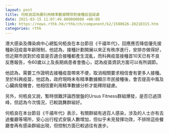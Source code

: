 ```yaml
---
layout: post
title: 何栢良認為要利用精準數據釋除對接種疫苗疑慮
date: 2021-03-15 11:07:49.000000000 +08:00
link: https://news.rthk.hk/rthk/ch/component/k2/1580626-20210315.htm
categories: rthk
---
```


港大感染及傳染病中心總監何栢良在本台節目《千禧年代》，回應應否降低優先接種新冠疫苗年齡限制，他認為，接種計劃開展以來正有秩序進行，安排亦做得好，但近期巿民對於疫苗是否適合接種都產生混亂，而科興疫苗接種首10天已有不良反應報告，令60歲以上及長期病患者會擔心，認為疫苗資訊方面可以有所調節。 

他認為，需要工作證明去接種疫苗帶來不便，取消相關要求相信會有更多人接種。至於科興疫苗，他認為，政府現時未有精準數據顯示巿民接種後，會否提高中風及心臟病發機會，他相信要利用精準數據分析才能釋除疑慮。

另外，何栢良又說，暫時很難評論西營盤的Ursus Fitness群組爆發，是否已過頂峰，但認為今次情況，已較跳舞群組好。

何栢良在本台節目《千禧年代》表示，有關群組有過百人感染，涉及的人士亦有去過餐廳等場所，安心出行程式安裝人數增加，但似乎未見發揮功效，不排除這些餐廳會再有感染群組出現，但控制方面已較過往有進步。
